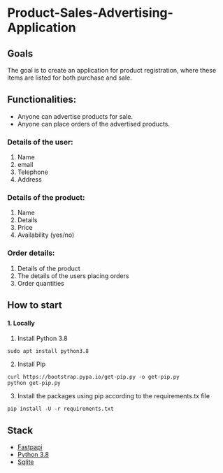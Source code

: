 # Product-Sales-Advertising-Application

## Goals

The goal is to create an application for product registration, where these items are listed for both purchase and sale.
## Functionalities:

- Anyone can advertise products for sale.
- Anyone can place orders of the advertised products.

### Details of the user:
1. Name
2. email
3. Telephone
4. Address

### Details of the product:
1. Name
2. Details
3. Price
4. Availability (yes/no)

### Order details:
1. Details of the product
2. The details of the users placing orders
3. Order quantities

## How to start
#### 1. Locally
1. Install Python 3.8
```terminal
sudo apt install python3.8
```
2. Install Pip
```terminal
curl https://bootstrap.pypa.io/get-pip.py -o get-pip.py
python get-pip.py
```
3. Install the packages using pip according to the requirements.tx file
```terminal
pip install -U -r requirements.txt
```

## Stack
- [Fastpapi](https://fastapi.tiangolo.com/)
- [Python 3.8](https://docs.python.org/3.8/)
- [Sqlite](https://sqlitebrowser.org/dl/)
